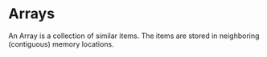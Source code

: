 # Arrays

An Array is a collection of similar items. The items are stored in neighboring
(contiguous) memory locations.